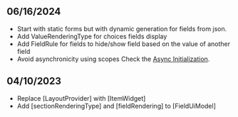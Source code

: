 ## 06/16/2024

- Start with static forms but with dynamic generation for fields from json. 
- Add ValueRenderingType for choices fields display
- Add FieldRule for fields to hide/show field based on the value of another field
- Avoid asynchronicity using scopes Check the [Async Initialization](https://docs-v2.riverpod.dev/docs/concepts/scopes#initialization-of-synchronous-provider-for-async-apis).
## 04/10/2023

- Replace [LayoutProvider] with [ItemWidget]
- Add [sectionRenderingType] and [fieldRendering] to [FieldUiModel]